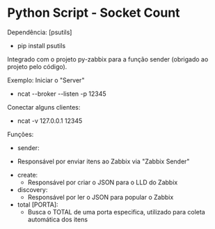 # Python Script - Socket Count

Dependência: [psutils]
 - pip install psutils
 
Integrado com o projeto py-zabbix para a função sender (obrigado ao projeto pelo código).

Exemplo:
Iniciar o "Server"
  - ncat --broker --listen -p 12345

Conectar alguns clientes:
  - ncat -v 127.0.0.1 12345
  
  
Funções:

* sender:
 - Responsável por enviar itens ao Zabbix via "Zabbix Sender"
* create:
  - Responsável por criar o JSON para o LLD do Zabbix
* discovery:
  - Responsável por ler o JSON para popular o Zabbix
* total [PORTA]:
  - Busca o TOTAL de uma porta especifica, utilizado para coleta automática dos itens
  
 

